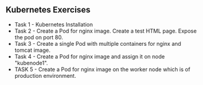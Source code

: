 ## Kubernetes Exercises
- Task 1 - Kubernetes Installation
- Task 2 - Create a Pod for nginx image. Create a test HTML page. Expose the pod on port 80.
- Task 3 - Create a single Pod with multiple containers for nginx and tomcat image. 
- Task 4 - Create a Pod for nginx image and assign it on node "kubenode1".
- TASK 5 - Create a Pod for nginx image on the worker node which is of production environment.